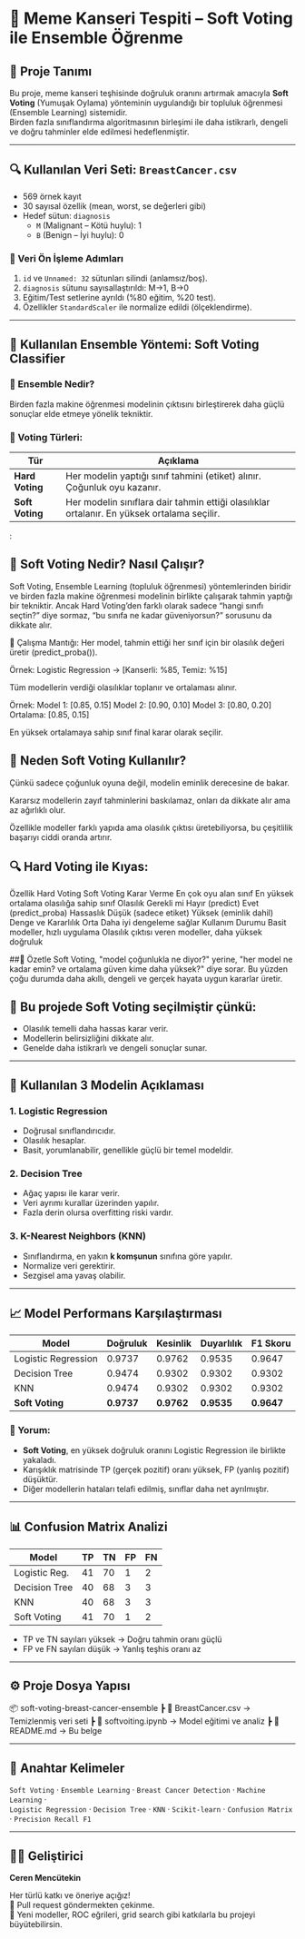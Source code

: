 # 🧠 Meme Kanseri Tespiti – Soft Voting ile Ensemble Öğrenme

## 📌 Proje Tanımı

Bu proje, meme kanseri teşhisinde doğruluk oranını artırmak amacıyla **Soft Voting** (Yumuşak Oylama) yönteminin uygulandığı bir topluluk öğrenmesi (Ensemble Learning) sistemidir.  
Birden fazla sınıflandırma algoritmasının birleşimi ile daha istikrarlı, dengeli ve doğru tahminler elde edilmesi hedeflenmiştir.

---

## 🔍 Kullanılan Veri Seti: `BreastCancer.csv`

- 569 örnek kayıt
- 30 sayısal özellik (mean, worst, se değerleri gibi)
- Hedef sütun: `diagnosis`
  - `M` (Malignant – Kötü huylu): 1
  - `B` (Benign – İyi huylu): 0

### 🧼 Veri Ön İşleme Adımları

1. `id` ve `Unnamed: 32` sütunları silindi (anlamsız/boş).
2. `diagnosis` sütunu sayısallaştırıldı: M→1, B→0
3. Eğitim/Test setlerine ayrıldı (%80 eğitim, %20 test).
4. Özellikler `StandardScaler` ile normalize edildi (ölçeklendirme).

---

## 🔬 Kullanılan Ensemble Yöntemi: **Soft Voting Classifier**

### 🤝 Ensemble Nedir?

Birden fazla makine öğrenmesi modelinin çıktısını birleştirerek daha güçlü sonuçlar elde etmeye yönelik tekniktir.

### 🧮 Voting Türleri:

| Tür         | Açıklama                                               |
|-------------|--------------------------------------------------------|
| **Hard Voting** | Her modelin yaptığı sınıf tahmini (etiket) alınır. Çoğunluk oyu kazanır. |
| **Soft Voting** | Her modelin sınıflara dair tahmin ettiği olasılıklar ortalanır. En yüksek ortalama seçilir. |

:

## 🧠 Soft Voting Nedir? Nasıl Çalışır?
Soft Voting, Ensemble Learning (topluluk öğrenmesi) yöntemlerinden biridir ve birden fazla makine öğrenmesi modelinin birlikte çalışarak tahmin yaptığı bir tekniktir.
Ancak Hard Voting’den farklı olarak sadece “hangi sınıfı seçtin?” diye sormaz, “bu sınıfa ne kadar güveniyorsun?” sorusunu da dikkate alır.

🎯 Çalışma Mantığı:
Her model, tahmin ettiği her sınıf için bir olasılık değeri üretir (predict_proba()).

Örnek: Logistic Regression → [Kanserli: %85, Temiz: %15]

Tüm modellerin verdiği olasılıklar toplanır ve ortalaması alınır.

Örnek:
Model 1: [0.85, 0.15]
Model 2: [0.90, 0.10]
Model 3: [0.80, 0.20]
Ortalama: [0.85, 0.15]

En yüksek ortalamaya sahip sınıf final karar olarak seçilir.

## 📌 Neden Soft Voting Kullanılır?
Çünkü sadece çoğunluk oyuna değil, modelin eminlik derecesine de bakar.

Kararsız modellerin zayıf tahminlerini baskılamaz, onları da dikkate alır ama az ağırlıklı olur.

Özellikle modeller farklı yapıda ama olasılık çıktısı üretebiliyorsa, bu çeşitlilik başarıyı ciddi oranda artırır.

## 🔍 Hard Voting ile Kıyas:
Özellik	Hard Voting	Soft Voting
Karar Verme	En çok oyu alan sınıf	En yüksek ortalama olasılığa sahip sınıf
Olasılık Gerekli mi	Hayır (predict)	Evet (predict_proba)
Hassaslık	Düşük (sadece etiket)	Yüksek (eminlik dahil)
Denge ve Kararlılık	Orta	Daha iyi dengeleme sağlar
Kullanım Durumu	Basit modeller, hızlı uygulama	Olasılık çıktısı veren modeller, daha yüksek doğruluk

##📌 Özetle
Soft Voting, "model çoğunlukla ne diyor?" yerine,
"her model ne kadar emin? ve ortalama güven kime daha yüksek?" diye sorar.
Bu yüzden çoğu durumda daha akıllı, dengeli ve gerçek hayata uygun kararlar üretir.


## 📌 Bu projede **Soft Voting** seçilmiştir çünkü:
- Olasılık temelli daha hassas karar verir.
- Modellerin belirsizliğini dikkate alır.
- Genelde daha istikrarlı ve dengeli sonuçlar sunar.

---

## 🧠 Kullanılan 3 Modelin Açıklaması

### 1. Logistic Regression
- Doğrusal sınıflandırıcıdır.
- Olasılık hesaplar.
- Basit, yorumlanabilir, genellikle güçlü bir temel modeldir.

### 2. Decision Tree
- Ağaç yapısı ile karar verir.
- Veri ayrımı kurallar üzerinden yapılır.
- Fazla derin olursa overfitting riski vardır.

### 3. K-Nearest Neighbors (KNN)
- Sınıflandırma, en yakın **k komşunun** sınıfına göre yapılır.
- Normalize veri gerektirir.
- Sezgisel ama yavaş olabilir.

---

## 📈 Model Performans Karşılaştırması

| Model                | Doğruluk | Kesinlik | Duyarlılık | F1 Skoru |
|---------------------|----------|-----------|-------------|-----------|
| Logistic Regression | 0.9737   | 0.9762    | 0.9535      | 0.9647    |
| Decision Tree       | 0.9474   | 0.9302    | 0.9302      | 0.9302    |
| KNN                 | 0.9474   | 0.9302    | 0.9302      | 0.9302    |
| **Soft Voting**     | **0.9737** | **0.9762** | **0.9535**  | **0.9647** |

### 🎯 Yorum:
- **Soft Voting**, en yüksek doğruluk oranını Logistic Regression ile birlikte yakaladı.
- Karışıklık matrisinde TP (gerçek pozitif) oranı yüksek, FP (yanlış pozitif) düşüktür.
- Diğer modellerin hataları telafi edilmiş, sınıflar daha net ayrılmıştır.

---

## 📊 Confusion Matrix Analizi

| Model         | TP | TN | FP | FN |
|---------------|----|----|----|----|
| Logistic Reg. | 41 | 70 | 1  | 2  |
| Decision Tree | 40 | 68 | 3  | 3  |
| KNN           | 40 | 68 | 3  | 3  |
| Soft Voting   | 41 | 70 | 1  | 2  |

- TP ve TN sayıları yüksek → Doğru tahmin oranı güçlü
- FP ve FN sayıları düşük → Yanlış teşhis oranı az

---

## ⚙️ Proje Dosya Yapısı

📦 soft-voting-breast-cancer-ensemble
┣ 📄 BreastCancer.csv → Temizlenmiş veri seti
┣ 📄 softvoiting.ipynb → Model eğitimi ve analiz
┣ 📄 README.md → Bu belge





---

## 🔑 Anahtar Kelimeler

`Soft Voting` · `Ensemble Learning` · `Breast Cancer Detection` · `Machine Learning` ·  
`Logistic Regression` · `Decision Tree` · `KNN` · `Scikit-learn` · `Confusion Matrix` · `Precision Recall F1`

---

## 👩‍💻 Geliştirici

**Ceren Mencütekin**

Her türlü katkı ve öneriye açığız!  
🎁 Pull request göndermekten çekinme.  
🤝 Yeni modeller, ROC eğrileri, grid search gibi katkılarla bu projeyi büyütebilirsin.




